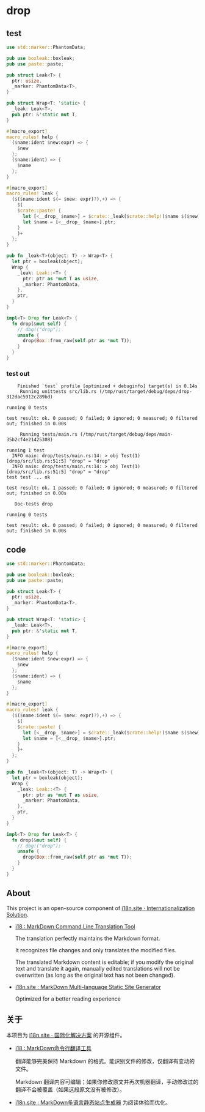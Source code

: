 # drop

## test
```rust
use std::marker::PhantomData;

pub use boxleak::boxleak;
pub use paste::paste;

pub struct Leak<T> {
  ptr: usize,
  _marker: PhantomData<T>,
}

pub struct Wrap<T: 'static> {
  _leak: Leak<T>,
  pub ptr: &'static mut T,
}

#[macro_export]
macro_rules! help {
  ($name:ident $new:expr) => {
    $new
  };
  ($name:ident) => {
    $name
  };
}

#[macro_export]
macro_rules! leak {
  ($($name:ident $(= $new: expr)?),+) => {
    $(
    $crate::paste! {
      let [<__drop_ $name>] = $crate::_leak($crate::help!($name $($new)?));
      let $name = [<__drop_ $name>].ptr;
    }
    )+
  };
}

pub fn _leak<T>(object: T) -> Wrap<T> {
  let ptr = boxleak(object);
  Wrap {
    _leak: Leak::<T> {
      ptr: ptr as *mut T as usize,
      _marker: PhantomData,
    },
    ptr,
  }
}

impl<T> Drop for Leak<T> {
  fn drop(&mut self) {
    // dbg!("drop");
    unsafe {
      drop(Box::from_raw(self.ptr as *mut T));
    }
  }
}
```

### test out
```
    Finished `test` profile [optimized + debuginfo] target(s) in 0.14s
     Running unittests src/lib.rs (/tmp/rust/target/debug/deps/drop-312dac5912c289bd)

running 0 tests

test result: ok. 0 passed; 0 failed; 0 ignored; 0 measured; 0 filtered out; finished in 0.00s

     Running tests/main.rs (/tmp/rust/target/debug/deps/main-35b2cf4e21425308)

running 1 test
  INFO main: drop/tests/main.rs:14: > obj Test(1)
[drop/src/lib.rs:51:5] "drop" = "drop"
  INFO main: drop/tests/main.rs:14: > obj Test(1)
[drop/src/lib.rs:51:5] "drop" = "drop"
test test ... ok

test result: ok. 1 passed; 0 failed; 0 ignored; 0 measured; 0 filtered out; finished in 0.00s

   Doc-tests drop

running 0 tests

test result: ok. 0 passed; 0 failed; 0 ignored; 0 measured; 0 filtered out; finished in 0.00s
```

## code

```rust
use std::marker::PhantomData;

pub use boxleak::boxleak;
pub use paste::paste;

pub struct Leak<T> {
  ptr: usize,
  _marker: PhantomData<T>,
}

pub struct Wrap<T: 'static> {
  _leak: Leak<T>,
  pub ptr: &'static mut T,
}

#[macro_export]
macro_rules! help {
  ($name:ident $new:expr) => {
    $new
  };
  ($name:ident) => {
    $name
  };
}

#[macro_export]
macro_rules! leak {
  ($($name:ident $(= $new: expr)?),+) => {
    $(
    $crate::paste! {
      let [<__drop_ $name>] = $crate::_leak($crate::help!($name $($new)?));
      let $name = [<__drop_ $name>].ptr;
    }
    )+
  };
}

pub fn _leak<T>(object: T) -> Wrap<T> {
  let ptr = boxleak(object);
  Wrap {
    _leak: Leak::<T> {
      ptr: ptr as *mut T as usize,
      _marker: PhantomData,
    },
    ptr,
  }
}

impl<T> Drop for Leak<T> {
  fn drop(&mut self) {
    // dbg!("drop");
    unsafe {
      drop(Box::from_raw(self.ptr as *mut T));
    }
  }
}
```

## About

This project is an open-source component of [i18n.site ⋅ Internationalization Solution](https://i18n.site).

* [i18 : MarkDown Command Line Translation Tool](https://i18n.site/i18)

  The translation perfectly maintains the Markdown format.

  It recognizes file changes and only translates the modified files.

  The translated Markdown content is editable; if you modify the original text and translate it again, manually edited translations will not be overwritten (as long as the original text has not been changed).

* [i18n.site : MarkDown Multi-language Static Site Generator](https://i18n.site/i18n.site)

  Optimized for a better reading experience

## 关于

本项目为 [i18n.site ⋅ 国际化解决方案](https://i18n.site) 的开源组件。

* [i18 :  MarkDown命令行翻译工具](https://i18n.site/i18)

  翻译能够完美保持 Markdown 的格式。能识别文件的修改，仅翻译有变动的文件。

  Markdown 翻译内容可编辑；如果你修改原文并再次机器翻译，手动修改过的翻译不会被覆盖（如果这段原文没有被修改）。

* [i18n.site : MarkDown多语言静态站点生成器](https://i18n.site/i18n.site) 为阅读体验而优化。
